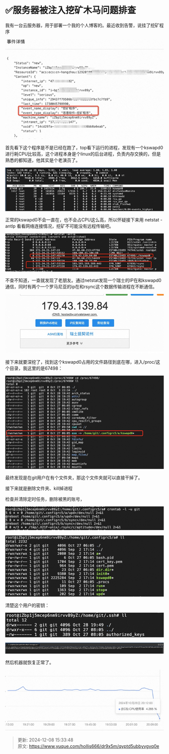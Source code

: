 # ✅服务器被注入挖矿木马问题排查

我有一台云服务器，用于部署一个我的个人博客的。最近收到告警，说挂了挖矿程序



![1733643005567-99520252-1a63-4e21-bc8f-68c385e1f456.jpeg](./img/fyXdhLpx2phSdP3o/1733643005567-99520252-1a63-4e21-bc8f-68c385e1f456-501264.jpeg)



首先看下这个程序是不是已经在跑了，top看下运行的进程，发现有一个kswapd0进行耗CPU比较高，这个进程本身是个linux的后台进程，负责内存交换的，但是熟悉的都知道，他其实是个老演员了。

![1733643021771-2081d415-fb9b-4516-bc80-d3ca04585647.jpeg](./img/fyXdhLpx2phSdP3o/1733643021771-2081d415-fb9b-4516-bc80-d3ca04585647-432862.jpeg)



正常的kswapd0不会一直在，也不会占CPU这么高，所以怀疑接下来用 netstat -antlp 看看网络连接情况，挖矿不可能没有远程传输吧。



![1733643033099-cfca190f-fe81-422c-a045-45c223dff2f6.jpeg](./img/fyXdhLpx2phSdP3o/1733643033099-cfca190f-fe81-422c-a045-45c223dff2f6-857186.jpeg)



不查不知道，一查就发现了老朋友。通过netstat发现一个瑞士的IP在和kswapd0通信，同时有两个一个罗马尼亚的ip在和rsync这个数据传输进程在不断通信。

![1733643065435-6c25c878-7edf-4a1b-b5e5-988d144595f5.jpeg](./img/fyXdhLpx2phSdP3o/1733643065435-6c25c878-7edf-4a1b-b5e5-988d144595f5-003939.jpeg)



接下来就要深挖了，找到这个kswapd0占用的文件路径到底在哪，进入/proc/<pid>这个目录，我这里的<pid>是67498：



![1733643072322-abb85034-d216-4723-9ce7-db871d14b125.jpeg](./img/fyXdhLpx2phSdP3o/1733643072322-abb85034-d216-4723-9ce7-db871d14b125-586611.jpeg)



最终发现是在git用户在有个文件夹，那这个文件夹就可以直接干掉了。



接下来就是删除文件夹、kill掉进程



检查并清除定时任务，删除被黑的账号，

![17301161156604.jpg](./img/fyXdhLpx2phSdP3o/1741334550633-814143e6-9882-4a1b-9ba2-971f78f72991-770846.jpeg)



![17301161364605.jpg](./img/fyXdhLpx2phSdP3o/1741334550732-cd020198-13ba-42a3-acf1-7bc26ab5b183-679946.jpeg)



清楚这个用户的密钥：

![17301161864500.jpg](./img/fyXdhLpx2phSdP3o/1741334550773-007832b9-ffe8-48cf-a992-abeefbe3f015-305286.jpeg)



![17301161969683-scaled.jpg](./img/fyXdhLpx2phSdP3o/1741334550718-c9a2e028-713b-46aa-a890-09e39badad3d-509534.jpeg)



然后机器就恢复正常了。

![17301175667214.jpg](./img/fyXdhLpx2phSdP3o/1741334550708-c729cbdc-f71c-4115-b7ea-49cd8f153f40-541995.jpeg)



> 更新: 2024-12-08 15:33:48  
> 原文: <https://www.yuque.com/hollis666/dr9x5m/qyptd5ubbyvgvq0e>